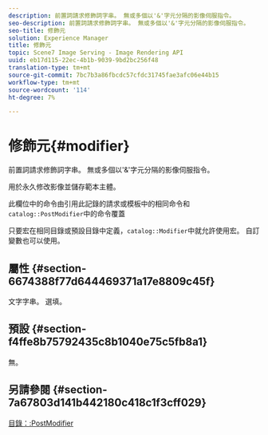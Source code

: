```yaml
---
description: 前置詞請求修飾詞字串。 無或多個以'&'字元分隔的影像伺服指令。
seo-description: 前置詞請求修飾詞字串。 無或多個以'&'字元分隔的影像伺服指令。
seo-title: 修飾元
solution: Experience Manager
title: 修飾元
topic: Scene7 Image Serving - Image Rendering API
uuid: eb17d115-22ec-4b1b-9039-9bd2bc256f48
translation-type: tm+mt
source-git-commit: 7bc7b3a86fbcdc57cfdc31745fae3afc06e44b15
workflow-type: tm+mt
source-wordcount: '114'
ht-degree: 7%

---
```



# 修飾元{#modifier}

前置詞請求修飾詞字串。 無或多個以&#39;&amp;&#39;字元分隔的影像伺服指令。

用於永久修改影像並儲存範本主體。

此欄位中的命令由引用此記錄的請求或模板中的相同命令和`catalog::PostModifier`中的命令覆蓋

只要宏在相同目錄或預設目錄中定義，`catalog::Modifier`中就允許使用宏。 自訂變數也可以使用。

## 屬性 {#section-6674388f77d644469371a17e8809c45f}

文字字串。 選填。

## 預設 {#section-f4ffe8b75792435c8b1040e75c5fb8a1}

無。

## 另請參閱 {#section-7a67803d141b442180c418c1f3cff029}

[目錄：:PostModifier](../../../../../../is-api/image-catalog/image-serving-api-ref/c-image-catalog-reference/c-image-svg-data-reference/c-image-data-reference/r-postmodifier-cat.md#reference-4bc3738a812b4e7c8a180e27bfbd770b)
